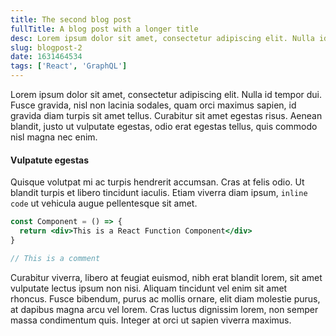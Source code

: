 ```yaml
---
title: The second blog post
fullTitle: A blog post with a longer title
desc: Lorem ipsum dolor sit amet, consectetur adipiscing elit. Nulla id tempor dui. Fusce gravida, nisl non lacinia sodales, quam orci maximus sapien, id gravida diam turpis sit amet tellus. Curabitur sit amet egestas risus.
slug: blogpost-2
date: 1631464534
tags: ['React', 'GraphQL']
---
```


Lorem ipsum dolor sit amet, consectetur adipiscing elit. Nulla id tempor dui. Fusce gravida, nisl non lacinia sodales, quam orci maximus sapien, id gravida diam turpis sit amet tellus.
Curabitur sit amet egestas risus. Aenean blandit, justo ut vulputate egestas, odio erat egestas tellus, quis commodo nisl magna nec enim.

#### Vulpatute egestas

Quisque volutpat mi ac turpis hendrerit accumsan. Cras at felis odio. Ut blandit turpis et libero tincidunt iaculis. Etiam viverra diam ipsum, `inline code` ut vehicula augue pellentesque sit amet.

```jsx
const Component = () => {
  return <div>This is a React Function Component</div>
}

// This is a comment
```

Curabitur viverra, libero at feugiat euismod, nibh erat blandit lorem, sit amet vulputate lectus ipsum non nisi. Aliquam tincidunt vel enim sit amet rhoncus. Fusce bibendum, purus ac mollis ornare, elit diam molestie purus, at dapibus magna arcu vel lorem. Cras luctus dignissim lorem, non semper massa condimentum quis. Integer at orci ut sapien viverra maximus.
